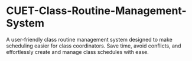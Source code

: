 # CUET-Class-Routine-Management-System
A user-friendly class routine management system designed to make scheduling easier for class coordinators. Save time, avoid conflicts, and effortlessly create and manage class schedules with ease.
